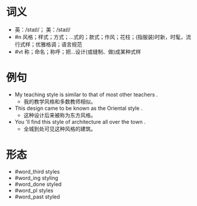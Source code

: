 # 词义
- 英：/staɪl/； 美：/staɪl/
- #n 风格；样式；方式；…式的；款式；作风；花柱；(指服装)时新，时髦，流行式样；优雅格调；语言规范
- #vt 称；命名；称呼；把…设计(或缝制、做)成某种式样
# 例句
- My teaching style is similar to that of most other teachers .
	- 我的教学风格和多数教师相似。
- This design came to be known as the Oriental style .
	- 这种设计后来被称为东方风格。
- You 'll find this style of architecture all over the town .
	- 全城到处可见这种风格的建筑。
# 形态
- #word_third styles
- #word_ing styling
- #word_done styled
- #word_pl styles
- #word_past styled

